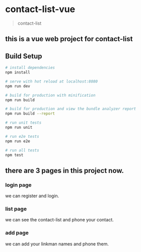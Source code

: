 # contact-list-vue

> contact-list
## this is a vue web project for contact-list

## Build Setup

``` bash
# install dependencies
npm install

# serve with hot reload at localhost:8080
npm run dev

# build for production with minification
npm run build

# build for production and view the bundle analyzer report
npm run build --report

# run unit tests
npm run unit

# run e2e tests
npm run e2e

# run all tests
npm test
```
## there are 3 pages in this project now.
### login page
we can register and login.
### list page
we can see the contact-list and phone your contact.
### add page
we can add your linkman names and phone them.

